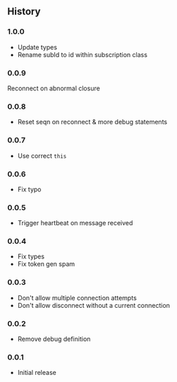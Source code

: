 ## History

### 1.0.0
* Update types
* Rename subId to id within subscription class

### 0.0.9
Reconnect on abnormal closure

### 0.0.8
* Reset seqn on reconnect & more debug statements

### 0.0.7
* Use correct `this`

### 0.0.6
* Fix typo

### 0.0.5
* Trigger heartbeat on message received

### 0.0.4
* Fix types
* Fix token gen spam

### 0.0.3
* Don't allow multiple connection attempts
* Don't allow disconnect without a current connection

### 0.0.2
* Remove debug definition

### 0.0.1
* Initial release